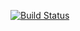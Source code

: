 [![Build Status](https://travis-ci.org/LYXalex/lab5.svg?branch=master)](https://travis-ci.org/LYXalex/lab5)
